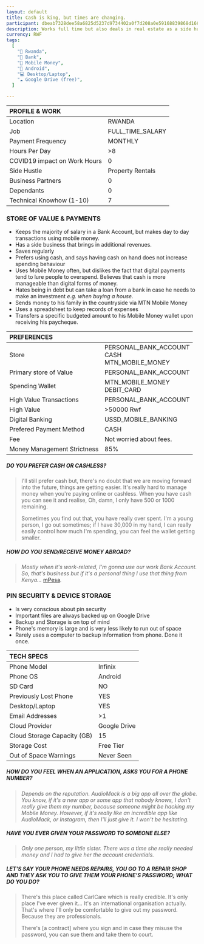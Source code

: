 ```yaml
---
layout: default
title: Cash is king, but times are changing.
participant: dbeab7328dee58a6825d5237d9734402a0f7d208a0e59168839868d1667566e1
description: Works full time but also deals in real estate as a side hustle. Uses mobile money often but dislikes the fact that digital payments tend to lure you to overspend. Prefers cash and says feeling the paper in your hand helps you feel your hard work’s reward. Uses Google Drive to backup contacts and photos, as well as important files. Does not expect Good Drive to run out of space any time soon.
currency: RWF
tags:
  [
    "📍 Rwanda",
    "🏦 Bank",
    "💸 Mobile Money",
    "📱 Android",
    "💻 Desktop/Laptop",
    "☁️ Google Drive (free)",
  ]

---
```


| PROFILE & WORK               |                     |
| :--------------------------- | ------------------- |
| Location                     | RWANDA              |
| Job                          | FULL_TIME_SALARY    |
| Payment Frequency            | MONTHLY             |
| Hours Per Day                | >8                   |
| COVID19 impact on Work Hours | 0                   |
| Side Hustle                  | Property Rentals	 |
| Business Partners            | 0                   |
| Dependants                   | 0                   |
| Technical Knowhow (1-10)     | 7                   |

### STORE OF VALUE & PAYMENTS

- Keeps the majority of salary in a Bank Account, but makes day to day transactions using mobile money.
- Has a side business that brings in additional revenues.
- Saves regularly
- Prefers using cash, and says having cash on hand does not increase spending behaviour
- Uses Mobile Money often, but dislikes the fact that digital payments tend to lure people to overspend. Believes that cash is more manageable than digital forms of money.
- Hates being in debt but can take a loan from a bank in case he needs to make an investment *e.g. when buying a house.*
- Sends money to his family in the countryside via MTN Mobile Money
- Uses a spreadsheet to keep records of expenses
- Transfers a specific budgeted amount to his Mobile Money wallet upon receiving his paycheque.

| PREFERENCES                 |                                                       |
| :-------------------------- | ----------------------------------------------------- |
| Store                       | PERSONAL_BANK_ACCOUNT<br />CASH<br />MTN_MOBILE_MONEY |
| Primary store of Value      | PERSONAL_BANK_ACCOUNT                                 |
| Spending Wallet             | MTN_MOBILE_MONEY<br />DEBIT_CARD                      |
| High Value Transactions     | PERSONAL_BANK_ACCOUNT                                 |
| High Value                  | >50000 Rwf                                            |
| Digital Banking             | USSD_MOBILE_BANKING                                   |
| Prefered Payment Method     | CASH                                                  |
| Fee                         | Not worried about fees.                               |
| Money Management Strictness | 85%                                                   |

##### DO YOU PREFER CASH OR CASHLESS?

> I'll still prefer cash but, there's no doubt that we are moving forward into the future, things are getting easier. It's really hard to manage money when you're paying online or cashless. When you have cash you can see it and realise, Oh, damn, I only have 500 or 1000 remaining.
>
> Sometimes you find out that, you have really over spent. I'm a young person, I go out sometimes; if I have 30,000 in my hand, I can really easily control how much I'm spending, you can feel the wallet getting smaller.

##### HOW DO YOU SEND/RECEIVE MONEY ABROAD?

> *Mostly when it's work-related, I'm gonna use our work Bank Account. So, that's business but if it's a personal thing I use that thing from Kenya...* [mPesa](https://en.wikipedia.org/wiki/M-Pesa)*.*

### PIN SECURITY & DEVICE STORAGE

- Is very conscious about pin security
- Important files are always backed up on Google Drive
- Backup and Storage is on top of mind
- Phone's memory is large and is very less likely to run out of space
- Rarely uses a computer to backup information from phone. Done it once.

| TECH SPECS                  |              |
| :-------------------------- | ------------ |
| Phone Model                 | Infinix      |
| Phone OS                    | Android      |
| SD Card                     | NO           |
| Previously Lost Phone       | YES          |
| Desktop/Laptop              | YES          |
| Email Addresses             | >1           |
| Cloud Provider              | Google Drive |
| Cloud Storage Capacity (GB) | 15           |
| Storage Cost                | Free Tier    |
| Out of Space Warnings       | Never Seen   |

##### HOW DO YOU FEEL WHEN AN APPLICATION, ASKS YOU FOR A PHONE NUMBER?

> *Depends on the reputation. AudioMack is a big app all over the globe. You know, if it's a new app or some app that nobody knows, I don't really give them my number, because someone might be hacking my Mobile Money. However, if it's really like an incredible app like AudioMack, or Instagram, then I'll just give it. I won't be hesitating.*

##### HAVE YOU EVER GIVEN YOUR PASSWORD TO SOMEONE ELSE?

> *Only one person, my little sister. There was a time she really needed money and I had to give her the account credentials.*

##### LET'S SAY YOUR PHONE NEEDS REPAIRS, YOU GO TO A REPAIR SHOP AND THEY ASK YOU TO GIVE THEM YOUR PHONE'S PASSWORD; WHAT DO YOU DO?

> There's this place called CarlCare which is really credible. It's only place I've ever given it... It's an international organisation actually. That's where I'll only be comfortable to give out my password. Because they are professionals.
>
> There's [a contract] where you sign and in case they misuse the password, you can sue them and take them to court.
